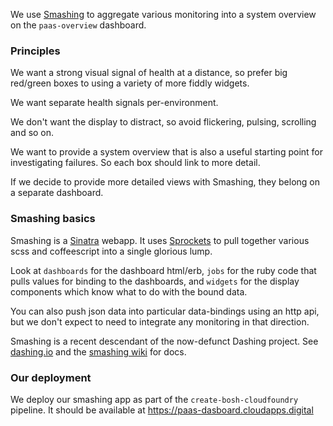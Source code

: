 We use [Smashing](https://github.com/Dashing-io/smashing) to aggregate
various monitoring into a system overview on the `paas-overview` dashboard.

### Principles

We want a strong visual signal of health at a distance, so prefer big
red/green boxes to using a variety of more fiddly widgets.

We want separate health signals per-environment.

We don't want the display to distract, so avoid flickering, pulsing, scrolling and so on.

We want to provide a system overview that is also a useful starting point
for investigating failures. So each box should link to more detail.
 
If we decide to provide more detailed views with Smashing, they belong on a separate dashboard.

### Smashing basics

Smashing is a [Sinatra](http://www.sinatrarb.com/) webapp.
It uses [Sprockets](https://github.com/rails/sprockets) to pull together various scss and coffeescript into a single glorious lump.

Look at `dashboards` for the dashboard html/erb, `jobs` for the ruby code that pulls values for binding to the dashboards, and `widgets` for the display components which know what to do with the bound data.

You can also push json data into particular data-bindings using an http api, but we don't expect to need to integrate any monitoring in that direction.

Smashing is a recent descendant of the now-defunct Dashing project.
See [dashing.io](http://dashing.io) and the [smashing wiki](https://github.com/dashing-io/smashing/wiki) for docs.

### Our deployment

We deploy our smashing app as part of the `create-bosh-cloudfoundry` pipeline.
It should be available at https://paas-dasboard.cloudapps.digital
